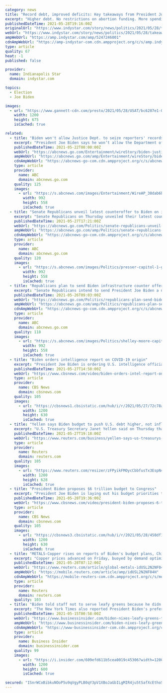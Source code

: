 ```yaml
---
category: news
title: "Record debt, improved deficits: Key takeaways from President Joe Biden's budget request"
excerpt: "Higher debt. No restrictions on abortion funding. More spending on child care and education. Those are some of the takeaways of Biden's budget."
publishedDateTime: 2021-05-28T19:16:00Z
originalUrl: "https://www.indystar.com/story/news/politics/2021/05/28/takeaways-bidens-budget-include-record-debt-improved-deficits/5247246001/"
webUrl: "https://www.indystar.com/story/news/politics/2021/05/28/takeaways-bidens-budget-include-record-debt-improved-deficits/5247246001/"
ampWebUrl: "https://amp.indystar.com/amp/5247246001"
cdnAmpWebUrl: "https://amp-indystar-com.cdn.ampproject.org/c/s/amp.indystar.com/amp/5247246001"
type: article
quality: 67
heat: -1
published: false

provider:
  name: Indianapolis Star
  domain: indystar.com

topics:
  - Election
  - Joe Biden

images:
  - url: "https://www.gannett-cdn.com/presto/2021/05/28/USAT/bc6287e1-071c-4bb3-bd42-5078d38d15af-Biden_Friday.jpg?auto=webp&crop=5999,3375,x0,y600&format=pjpg&width=1200"
    width: 1200
    height: 675
    isCached: true

related:
  - title: "Biden won't allow Justice Dept. to seize reporters' records"
    excerpt: "President Joe Biden says he won’t allow the Department of Justice to seize journalists’ phone records and emails, calling the practice “wrong” in a significant departure from his predecessors"
    publishedDateTime: 2021-05-22T00:00:00Z
    webUrl: "https://abcnews.go.com/Entertainment/wireStory/biden-justice-dept-seize-reporters-records-77839035"
    ampWebUrl: "https://abcnews.go.com/amp/Entertainment/wireStory/biden-justice-dept-seize-reporters-records-77839035"
    cdnAmpWebUrl: "https://abcnews-go-com.cdn.ampproject.org/c/s/abcnews.go.com/amp/Entertainment/wireStory/biden-justice-dept-seize-reporters-records-77839035"
    type: article
    provider:
      name: ABC
      domain: abcnews.go.com
    quality: 125
    images:
      - url: "https://s.abcnews.com/images/Entertainment/WireAP_38dab6b4a6fc429288c8332a295a4057_16x9_992.jpg"
        width: 992
        height: 558
        isCached: true
  - title: "Senate Republicans unveil latest counteroffer to Biden on infrastructure spending"
    excerpt: "Senate Republicans on Thursday unveiled their latest counteroffer to President Joe Biden on infrastructure spending, calling for spending $928 billion."
    publishedDateTime: 2021-05-27T17:21:00Z
    webUrl: "https://abcnews.go.com/Politics/senate-republicans-unveil-latest-counteroffer-biden-infrastructure-spending/story?id=77938463"
    ampWebUrl: "https://abcnews.go.com/amp/Politics/senate-republicans-unveil-latest-counteroffer-biden-infrastructure-spending/story?id=77938463"
    cdnAmpWebUrl: "https://abcnews-go-com.cdn.ampproject.org/c/s/abcnews.go.com/amp/Politics/senate-republicans-unveil-latest-counteroffer-biden-infrastructure-spending/story?id=77938463"
    type: article
    provider:
      name: ABC
      domain: abcnews.go.com
    quality: 120
    images:
      - url: "https://s.abcnews.com/images/Politics/presser-capitol-1-gty-ps-210527_1622123809260_hpMain_16x9_992.jpg"
        width: 992
        height: 558
        isCached: true
  - title: "Republicans plan to send Biden infrastructure counter offer worth nearly $1 trillion"
    excerpt: "Senate Republicans intend to send President Joe Biden a nearly $1 trillion counter proposal on infrastructure spending Thursday, just days before Biden's deadline."
    publishedDateTime: 2021-05-26T09:03:00Z
    webUrl: "https://abcnews.go.com/Politics/republicans-plan-send-biden-infrastructure-counter-offer-worth/story?id=77897431"
    ampWebUrl: "https://abcnews.go.com/amp/Politics/republicans-plan-send-biden-infrastructure-counter-offer-worth/story?id=77897431"
    cdnAmpWebUrl: "https://abcnews-go-com.cdn.ampproject.org/c/s/abcnews.go.com/amp/Politics/republicans-plan-send-biden-infrastructure-counter-offer-worth/story?id=77897431"
    type: article
    provider:
      name: ABC
      domain: abcnews.go.com
    quality: 118
    images:
      - url: "https://s.abcnews.com/images/Politics/shelley-moore-capito-nc-jef-210525_1621978555097_hpMain_16x9_992.jpg"
        width: 992
        height: 558
        isCached: true
  - title: "Biden orders intelligence report on COVID-19 origin"
    excerpt: "President Joe Biden is ordering U.S. intelligence officials to \"redouble\" efforts to investigate the origins of COVID-19, after a new report sparked questions about whether the virus could have originated in a Wuhan,"
    publishedDateTime: 2021-05-27T14:58:00Z
    webUrl: "https://www.cbsnews.com/video/biden-orders-intel-report-on-covid-19-origin/"
    type: article
    provider:
      name: CBS News
      domain: cbsnews.com
    quality: 105
    images:
      - url: "https://cbsnews1.cbsistatic.com/hub/i/r/2021/05/27/72c78a73-9ba4-4b20-be5c-02ec247d9e12/thumbnail/1200x630/510e93dcee97958287eb1056c889024d/cbsn-fusion-biden-orders-intel-report-on-covid-19-origin-thumbnail-724255-640x360.jpg"
        width: 1200
        height: 630
        isCached: true
  - title: "Yellen says Biden budget to push U.S. debt higher, not inflation"
    excerpt: "U.S. Treasury Secretary Janet Yellen said on Thursday that President Joe Biden's fiscal 2022 budget plan will push U.S. debt above the size of the U.S. economy, but will not contribute to inflationary pressures,"
    publishedDateTime: 2021-05-27T19:18:00Z
    webUrl: "https://www.reuters.com/business/yellen-says-us-treasurys-budget-has-not-kept-up-with-workload-2021-05-27/"
    type: article
    provider:
      name: Reuters
      domain: reuters.com
    quality: 105
    images:
      - url: "https://www.reuters.com/resizer/zFPyikFMOycCbbfusTx3EspN4gg=/1200x628/smart/filters:quality(80)/cloudfront-us-east-2.images.arcpublishing.com/reuters/EWBKQLUVFFIMTIQJQUJGMCLSPI.jpg"
        width: 1200
        height: 628
        isCached: true
  - title: "President Biden proposes $6 trillion budget to Congress"
    excerpt: "President Joe Biden is laying out his budget priorities to Congress with a $6 trillion proposal that would vastly expand social programs to help the neediest Americans. Maya MacGuineas of the Committee for a Responsible Federal Budget spoke with CBSN's Tanya Rivero about why she believes the national debt is a more important focus."
    publishedDateTime: 2021-05-28T19:36:00Z
    webUrl: "https://www.cbsnews.com/video/president-biden-proposes-6-trillion-budget-to-congress/"
    type: article
    provider:
      name: CBS News
      domain: cbsnews.com
    quality: 105
    images:
      - url: "https://cbsnews3.cbsistatic.com/hub/i/r/2021/05/28/450df1eb-df46-4437-a7fc-fbe85c407312/thumbnail/1200x630/f7665808fc62f080f73174c96b9c5a99/cbsn-fusion-president-biden-proposes-6-trillion-budget-to-congress-thumbnail-725077-640x360.jpg"
        width: 1200
        height: 630
        isCached: true
  - title: "METALS-Copper rises on reports of Biden's budget plans, Chile supply threat"
    excerpt: "Copper prices advanced on Friday, buoyed by demand optimism on reports of U.S. President Joe Biden's plans to make a $6 trillion budget announcement, while supply concerns in top producer Chile also supported sentiment."
    publishedDateTime: 2021-05-28T07:12:00Z
    webUrl: "https://www.reuters.com/article/global-metals-idUSL2N2NF04H"
    ampWebUrl: "https://mobile.reuters.com/article/amp/idUSL2N2NF04H"
    cdnAmpWebUrl: "https://mobile-reuters-com.cdn.ampproject.org/c/s/mobile.reuters.com/article/amp/idUSL2N2NF04H"
    type: article
    provider:
      name: Reuters
      domain: reuters.com
    quality: 103
  - title: "Biden told staff not to serve leafy greens because he didn't want to be photographed with leaves in his teeth, report says"
    excerpt: "The New York Times also reported President Biden's preferred drink is the controversial Orange Gatorade."
    publishedDateTime: 2021-05-15T00:58:00Z
    webUrl: "https://www.businessinsider.com/biden-nixes-leafy-greens-to-avoid-being-photographed-with-leaves-in-teeth"
    ampWebUrl: "https://www.businessinsider.com/biden-nixes-leafy-greens-to-avoid-being-photographed-with-leaves-in-teeth?amp"
    cdnAmpWebUrl: "https://www-businessinsider-com.cdn.ampproject.org/c/s/www.businessinsider.com/biden-nixes-leafy-greens-to-avoid-being-photographed-with-leaves-in-teeth?amp"
    type: article
    provider:
      name: Business Insider
      domain: businessinsider.com
    quality: 99
    images:
      - url: "https://i.insider.com/609efd611b5cea0019c45306?width=1200&format=jpeg"
        width: 1200
        height: 600
        isCached: true

secured: "ISnrWCoBibkuNOoP5u9qVgyPLB0qY3pV1XBoJaGbILgMIR4ju5tSafXcEthoSFb6nPGRXOnHLxOZrvaBRmygy5WT4BRNYxMVJ6VnVos3j1ByTHDztioOAHPSOEvf14q6+eVMJwHP0wJ/57K4rQW4Xr62nFZ7lhgqcaU47t511+O+YMNYAMDQ14YFSVthmUFqpeyalnWA+i/iDfht9GqCpSjwxR8J/tnsVacFLT2/DGSed1sig+qN+yaIYY14/oQQ8G1AHB+ywoXneGzszvVlsE79RYcUrMY4FmymeQwkqjpfuE/HKfdV2t7vd7V/A+vUJWzl0n/1WVyeQRHyYsX/O9w/9ddETJ0yWJYrXuzZe70=;tSRAaGdmF4xEjVJNMNHBVw=="
---
```


